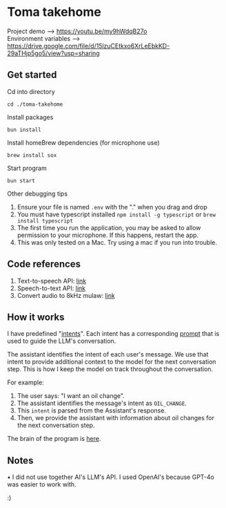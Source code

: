 # Toma takehome

Project demo --> https://youtu.be/my9hWdqB27o </br>
Environment variables --> https://drive.google.com/file/d/15lzuCEtkxo6XrLeEbkKD-29aTHjp5go5/view?usp=sharing

## Get started
Cd into directory
```
cd ./toma-takehome
```

Install packages
```
bun install 
```

Install homeBrew dependencies (for microphone use)
```
brew install sox
```

Start program
```
bun start
```

Other debugging tips
1. Ensure your file is named `.env` with the "." when you drag and drop
2. You must have typescript installed `npm install -g typescript` or `brew install typescript`
3. The first time you run the application, you may be asked to allow permission to your microphone. If this happens, restart the app.
4. This was only tested on a Mac. Try using a mac if you run into trouble.


## Code references
1. Text-to-speech API: [link](https://github.com/darrel1925/toma-takehome/blob/main/clients/deepgram.ts#L93-L130)
2. Speech-to-text API: [link](https://github.com/darrel1925/toma-takehome/blob/main/clients/deepgram.ts#L28-L91)
3. Convert audio to 8kHz mulaw: [link](https://github.com/darrel1925/toma-takehome/blob/main/service/waveFileService.ts#L5-L32)

## How it works
I have predefined "[intents](https://github.com/darrel1925/toma-takehome/blob/main/service/voiceAgent.ts#L133-L188)". Each intent has a corresponding [prompt](https://github.com/darrel1925/toma-takehome/blob/main/utils/prompts.ts#L81-L83) that is used to guide the LLM's conversation. 

The assistant identifies the intent of each user's message. We use that intent to provide additional context to the model for the next conversation step. This is how I keep the model on track throughout the conversation.

For example:
1. The user says: "I want an oil change".
2. The assistant identifies the message's intent as `OIL_CHANGE`.
3. This `intent` is parsed from the Assistant's response.
4. Then, we provide the assistant with information about oil changes for the next conversation step.

The brain of the program is [here](https://github.com/darrel1925/toma-takehome/blob/main/service/voiceAgent.ts#L133-L188).

## Notes
• I did not use together AI's LLM's API. I used OpenAI's because GPT-4o was easier to work with.


:)
